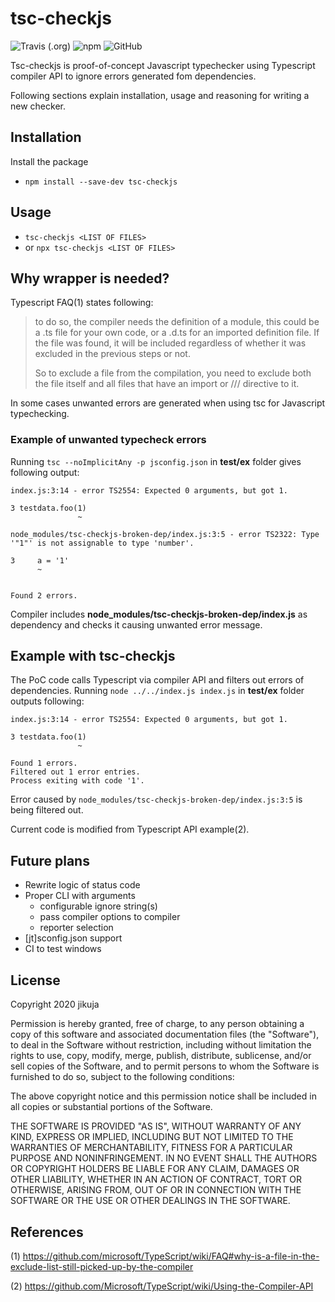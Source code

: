# tsc-checkjs

![Travis (.org)](https://img.shields.io/travis/jikuja/tsc-checkjs)
![npm](https://img.shields.io/npm/v/tsc-checkjs)
![GitHub](https://img.shields.io/github/license/jikuja/tsc-checkjs)

Tsc-checkjs is proof-of-concept Javascript typechecker using Typescript compiler API to ignore errors generated fom dependencies.

Following sections explain installation, usage and reasoning for writing a new checker.

## Installation

Install the package

* `npm install --save-dev tsc-checkjs`

## Usage

* `tsc-checkjs <LIST OF FILES>`
* or `npx tsc-checkjs <LIST OF FILES>`

## Why wrapper is needed?

Typescript FAQ(1) states following: 
> to do so, the compiler needs the definition of a module, this could be a .ts file for your own code, or a .d.ts for an imported  definition file. If the file was found, it will be included regardless of whether it was excluded in the previous steps or not.
> 
>So to exclude a file from the compilation, you need to exclude both the file itself and all files that have an import or /// <reference path="..." /> directive to it.

In some cases unwanted errors are generated when using tsc for Javascript typechecking.

### Example of unwanted typecheck errors

Running `tsc --noImplicitAny -p jsconfig.json` in **test/ex** folder gives following output:

```
index.js:3:14 - error TS2554: Expected 0 arguments, but got 1.

3 testdata.foo(1)
               ~

node_modules/tsc-checkjs-broken-dep/index.js:3:5 - error TS2322: Type '"1"' is not assignable to type 'number'.

3     a = '1'
      ~


Found 2 errors.
```

Compiler includes **node_modules/tsc-checkjs-broken-dep/index.js** as dependency and checks it causing unwanted error message.

## Example with tsc-checkjs

The PoC code calls Typescript via compiler API and filters out errors of dependencies. Running `node ../../index.js index.js` in **test/ex** folder outputs following:

```
index.js:3:14 - error TS2554: Expected 0 arguments, but got 1.

3 testdata.foo(1)
               ~

Found 1 errors.
Filtered out 1 error entries.
Process exiting with code '1'.
```

Error caused by `node_modules/tsc-checkjs-broken-dep/index.js:3:5` is being filtered out.

Current code is modified from Typescript API example(2).

## Future plans

* Rewrite logic of status code
* Proper CLI with arguments
  * configurable ignore string(s)
  * pass compiler options to compiler
  * reporter selection
* [jt]sconfig.json support
* CI to test windows

## License

Copyright 2020 jikuja

Permission is hereby granted, free of charge, to any person obtaining a copy of this software and associated documentation files (the "Software"), to deal in the Software without restriction, including without limitation the rights to use, copy, modify, merge, publish, distribute, sublicense, and/or sell copies of the Software, and to permit persons to whom the Software is furnished to do so, subject to the following conditions:

The above copyright notice and this permission notice shall be included in all copies or substantial portions of the Software.

THE SOFTWARE IS PROVIDED "AS IS", WITHOUT WARRANTY OF ANY KIND, EXPRESS OR IMPLIED, INCLUDING BUT NOT LIMITED TO THE WARRANTIES OF MERCHANTABILITY, FITNESS FOR A PARTICULAR PURPOSE AND NONINFRINGEMENT. IN NO EVENT SHALL THE AUTHORS OR COPYRIGHT HOLDERS BE LIABLE FOR ANY CLAIM, DAMAGES OR OTHER LIABILITY, WHETHER IN AN ACTION OF CONTRACT, TORT OR OTHERWISE, ARISING FROM, OUT OF OR IN CONNECTION WITH THE SOFTWARE OR THE USE OR OTHER DEALINGS IN THE SOFTWARE.

## References

(1) https://github.com/microsoft/TypeScript/wiki/FAQ#why-is-a-file-in-the-exclude-list-still-picked-up-by-the-compiler

(2) https://github.com/Microsoft/TypeScript/wiki/Using-the-Compiler-API